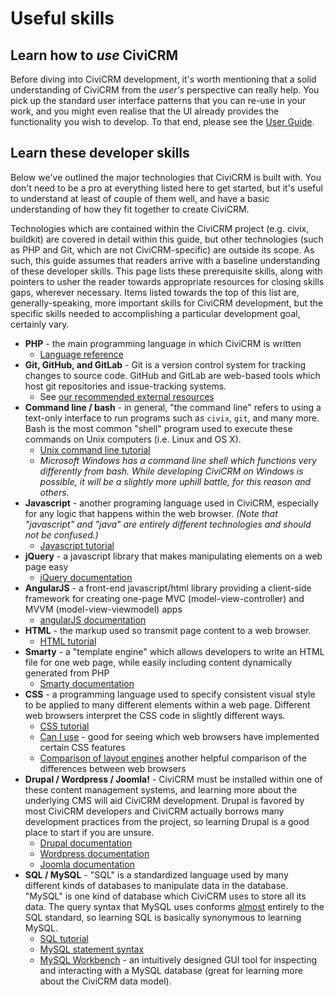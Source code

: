 # Useful skills

## Learn how to *use* CiviCRM

Before diving into CiviCRM development, it's worth mentioning that a solid
understanding of CiviCRM from the *user's* perspective can really help. You
pick up the standard user interface patterns that you can re-use in your work,
and you might even realise that the UI already provides the functionality you
wish to develop. To that end, please see the
[User Guide](https://docs.civicrm.org/user/en/stable/).


## Learn these developer skills

Below we've outlined the major technologies that CiviCRM is built with.
You don't need to be a pro at everything listed here to get started, but it's
useful to understand at least of couple of them well, and have a basic
understanding of how they fit together to create CiviCRM.

Technologies which are contained within the CiviCRM project
(e.g. civix, buildkit) are covered in detail within this guide, but
other technologies (such as PHP and Git, which are not CiviCRM-specific) are
outside its scope. As such, this guide assumes that readers
arrive with a baseline understanding of these developer skills. This page lists
these prerequisite skills, along with pointers to usher the reader towards
appropriate resources for closing skills gaps, wherever necessary.
Items listed towards the top of this list are, generally-speaking, more
important skills for CiviCRM development, but the specific skills needed to
accomplishing a particular development goal, certainly vary.

-   **PHP** - the main programming language in which CiviCRM is written
    -   [Language reference](http://php.net/manual/en/langref.php)
-   **Git, GitHub, and GitLab** - Git is a version control system for tracking changes to source code. GitHub and GitLab are web-based tools which host git repositories and issue-tracking systems.
    -   See [our recommended external resources](/tools/git.md#resources)
-   **Command line / bash** - in general, "the command line" refers to using a
    text-only interface to run programs such as `civix`, `git`, and many more.
    Bash is the most common "shell" program used to execute these commands on
    Unix computers (i.e. Linux and OS X).
    -   [Unix command line tutorial](http://www.ee.surrey.ac.uk/Teaching/Unix/)
    -   *Microsoft Windows has a command line shell which functions very
        differently from bash. While developing CiviCRM on Windows is possible,
        it will be a slightly more uphill battle, for this reason and others.*
-   **Javascript** - another programing language used in CiviCRM, especially
    for any logic that happens within the web browser. *(Note that "javascript"
    and "java" are entirely different technologies and should not be confused.)*
    -   [Javascript tutorial](http://www.w3schools.com/js/default.asp)
-   **jQuery** - a javascript library that makes manipulating elements on a web
    page easy
    -   [jQuery documentation](http://api.jquery.com/)
-   **AngularJS** - a front-end javascript/html library providing a client-side framework
    for creating one-page MVC (model-view-controller) and MVVM (model-view-viewmodel) apps
    -   [angularJS documentation](https://docs.angularjs.org/)
-   **HTML** - the markup used so transmit page content to a web browser.
    -   [HTML tutorial](http://www.w3schools.com/html/default.asp)
-   **Smarty** - a "template engine" which allows developers to write an HTML
    file for one web page, while easily including content dynamically generated
    from PHP
    -   [Smarty documentation](http://www.smarty.net/docs/en/)
-   **CSS** - a programming language used to specify consistent visual style to
    be applied to many different elements within a web page. Different web
    browsers interpret the CSS code in slightly different ways.
    -   [CSS tutorial](http://www.w3schools.com/css/default.asp)
    -   [Can I use](http://caniuse.com/) - good for seeing which web browsers
        have implemented certain CSS features
    -   [Comparison of layout engines](https://en.wikipedia.org/wiki/Comparison_of_layout_engines_\(Cascading_Style_Sheets\))
        another helpful comparison of the differences between web browsers
-   **Drupal / Wordpress / Joomla!** - CiviCRM must be installed within one of
    these content management systems, and learning more about the underlying
    CMS will aid CiviCRM development. Drupal is favored by most CiviCRM
    developers and CiviCRM actually borrows many development practices from
    the project, so learning Drupal is a good place to start if you are unsure.
    -   [Drupal documentation](https://www.drupal.org/docs/)
    -   [Wordpress documentation](https://codex.wordpress.org/Main_Page)
    -   [Joomla documentation](https://docs.joomla.org/)
-   **SQL / MySQL** - "SQL" is a standardized language used by many different
    kinds of databases to manipulate data in the database. "MySQL" is one kind
    of database which CiviCRM uses to store all its data. The query syntax
    that MySQL uses conforms [almost](http://troels.arvin.dk/db/rdbms/)
    entirely to the SQL standard, so learning SQL is basically synonymous to
    learning MySQL.
    -   [SQL tutorial](http://www.w3schools.com/sql/default.asp)
    -   [MySQL statement syntax](http://dev.mysql.com/doc/refman/en/sql-syntax.html)
    -   [MySQL Workbench](http://www.mysql.com/products/workbench/) -
        an intuitively designed GUI tool for inspecting and interacting with a
        MySQL database (great for learning more about the CiviCRM data model).


